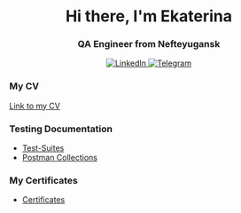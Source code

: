 <div id="Im" align="center">
    <h1>Hi there, I'm  Ekaterina </h1>
    <h3>QA Engineer from Nefteyugansk</h3>
</div>

<div id="socials" align="center">
    <a href="https://www.linkedin.com/in/ekaterina-burlakova-95b05825b/">
    <img src="https://img.shields.io/badge/LinkedIn-blue?style=for-the-badge&logo=linkedin&logoColor=white" alt="LinkedIn"/>
  </a>
    <a href="https://t.me/ludanimo">
    <img src="https://img.shields.io/badge/Telegram-blue?style=for-the-badge&logo=telegram&logoColor=white" alt="Telegram"/>
  </a>
</div>


### My CV
[Link to my CV](https://drive.google.com/file/d/1cJmRI_e54PNP-SWQLvGsATqwjXX2oxDh/view?usp=sharing)

### Testing Documentation

- [Test-Suites](https://drive.google.com/drive/folders/1krzVkqv9mH689aHLGhwrGALMRI1mqaVP?usp=sharing)
- [Postman Collections](https://drive.google.com/drive/folders/1gdE1AEmlH-oJ17bFFXpdaZlb4t1UV40b?usp=drive_link)

### My Certificates
- [Certificates](https://drive.google.com/drive/folders/1Rs7E1aA7Y-nOFKeZQQ7YguWtAoqSY_bK?usp=sharing)
